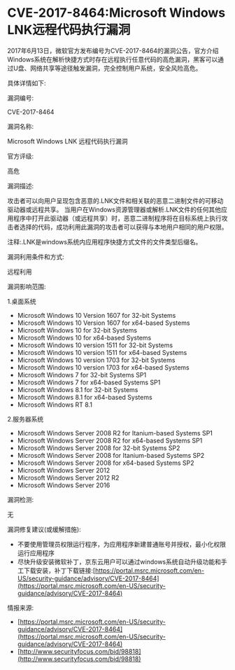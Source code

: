 # CVE-2017-8464:Microsoft Windows LNK远程代码执行漏洞

2017年6月13日，微软官方发布编号为CVE-2017-8464的漏洞公告，官方介绍Windows系统在解析快捷方式时存在远程执行任意代码的高危漏洞，黑客可以通过U盘、网络共享等途径触发漏洞，完全控制用户系统，安全风险高危。

具体详情如下:

漏洞编号:

CVE-2017-8464

漏洞名称:

Microsoft Windows LNK 远程代码执行漏洞

官方评级:

高危

漏洞描述:

攻击者可以向用户呈现包含恶意的.LNK文件和相关联的恶意二进制文件的可移动驱动器或远程共享。 当用户在Windows资源管理器或解析.LNK文件的任何其他应用程序中打开此驱动器（或远程共享）时，恶意二进制程序将在目标系统上执行攻击者选择的代码，成功利用此漏洞的攻击者可以获得与本地用户相同的用户权限。

注释:.LNK是windows系统内应用程序快捷方式文件的文件类型后缀名。

漏洞利用条件和方式:

远程利用

漏洞影响范围:

1.桌面系统

* Microsoft Windows 10 Version 1607 for 32-bit Systems
* Microsoft Windows 10 Version 1607 for x64-based Systems
* Microsoft Windows 10 for 32-bit Systems
* Microsoft Windows 10 for x64-based Systems
* Microsoft Windows 10 version 1511 for 32-bit Systems
* Microsoft Windows 10 version 1511 for x64-based Systems
* Microsoft Windows 10 version 1703 for 32-bit Systems
* Microsoft Windows 10 version 1703 for x64-based Systems
* Microsoft Windows 7 for 32-bit Systems SP1
* Microsoft Windows 7 for x64-based Systems SP1
* Microsoft Windows 8.1 for 32-bit Systems
* Microsoft Windows 8.1 for x64-based Systems
* Microsoft Windows RT 8.1

2.服务器系统

* Microsoft Windows Server 2008 R2 for Itanium-based Systems SP1
* Microsoft Windows Server 2008 R2 for x64-based Systems SP1
* Microsoft Windows Server 2008 for 32-bit Systems SP2
* Microsoft Windows Server 2008 for Itanium-based Systems SP2
* Microsoft Windows Server 2008 for x64-based Systems SP2
* Microsoft Windows Server 2012
* Microsoft Windows Server 2012 R2
* Microsoft Windows Server 2016

漏洞检测:

无

漏洞修复建议(或缓解措施):

* 不要使用管理员权限运行程序，为应用程序新建普通账号并授权，最小化权限运行应用程序
* 尽快升级安装微软补丁，京东云用户可以通过windows系统自动升级功能和手工下载安装，补丁下载链接:[https://portal.msrc.microsoft.com/en-US/security-guidance/advisory/CVE-2017-8464](https://portal.msrc.microsoft.com/en-US/security-guidance/advisory/CVE-2017-8464)

情报来源:

* [https://portal.msrc.microsoft.com/en-US/security-guidance/advisory/CVE-2017-8464](https://portal.msrc.microsoft.com/en-US/security-guidance/advisory/CVE-2017-8464)
* [http://www.securityfocus.com/bid/98818](http://www.securityfocus.com/bid/98818)